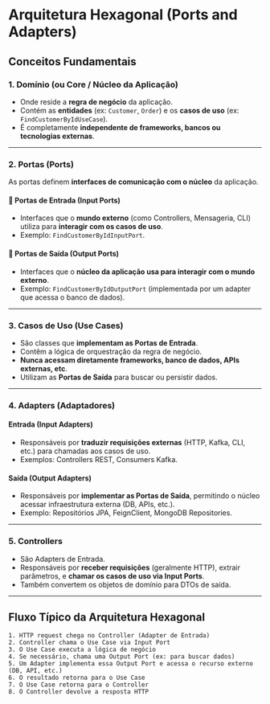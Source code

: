 # Arquitetura Hexagonal (Ports and Adapters)

## Conceitos Fundamentais

### 1. Domínio (ou Core / Núcleo da Aplicação)
- Onde reside a **regra de negócio** da aplicação.
- Contém as **entidades** (ex: `Customer`, `Order`) e os **casos de uso** (ex: `FindCustomerByIdUseCase`).
- É completamente **independente de frameworks, bancos ou tecnologias externas**.

---

### 2. Portas (Ports)
As portas definem **interfaces de comunicação com o núcleo** da aplicação.

#### 🔹 Portas de Entrada (Input Ports)
- Interfaces que o **mundo externo** (como Controllers, Mensageria, CLI) utiliza para **interagir com os casos de uso**.
- Exemplo: `FindCustomerByIdInputPort`.

#### 🔸 Portas de Saída (Output Ports)
- Interfaces que o **núcleo da aplicação usa para interagir com o mundo externo**.
- Exemplo: `FindCustomerByIdOutputPort` (implementada por um adapter que acessa o banco de dados).

---

### 3. Casos de Uso (Use Cases)
- São classes que **implementam as Portas de Entrada**.
- Contêm a lógica de orquestração da regra de negócio.
- **Nunca acessam diretamente frameworks, banco de dados, APIs externas, etc**.
- Utilizam as **Portas de Saída** para buscar ou persistir dados.

---

### 4. Adapters (Adaptadores)

#### Entrada (Input Adapters)
- Responsáveis por **traduzir requisições externas** (HTTP, Kafka, CLI, etc.) para chamadas aos casos de uso.
- Exemplos: Controllers REST, Consumers Kafka.

#### Saída (Output Adapters)
- Responsáveis por **implementar as Portas de Saída**, permitindo o núcleo acessar infraestrutura externa (DB, APIs, etc.).
- Exemplo: Repositórios JPA, FeignClient, MongoDB Repositories.

---

### 5. Controllers
- São Adapters de Entrada.
- Responsáveis por **receber requisições** (geralmente HTTP), extrair parâmetros, e **chamar os casos de uso via Input Ports**.
- Também convertem os objetos de domínio para DTOs de saída.

---

## Fluxo Típico da Arquitetura Hexagonal

```text
1. HTTP request chega no Controller (Adapter de Entrada)
2. Controller chama o Use Case via Input Port
3. O Use Case executa a lógica de negócio
4. Se necessário, chama uma Output Port (ex: para buscar dados)
5. Um Adapter implementa essa Output Port e acessa o recurso externo (DB, API, etc.)
6. O resultado retorna para o Use Case
7. O Use Case retorna para o Controller
8. O Controller devolve a resposta HTTP
